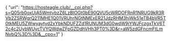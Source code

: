 {
  "url": "https://hosteagle.club/__cpi.php?s=Q05rb0oxUjA5WmtybzZ6LzBIOGt0bE90QVU5cWRDOFRnR1NRUG9kR3RVb2ZSRWgrQ211MHE1Q01VRUhrNGtNMExER21JdzRHM3hjWk51eTB4bVR5T0tkMEU5ZWwyaytyd2xYbkNDUFZZd1RUNUM3dG0wdW9jYWJFczgxTkV6T2c4c2UybWUycTVYQWdwZFpGZDdhVHh3PT0%3D&r=aW5zdGFncmFtLmNvbQ%3D%3D&__cpo=1"
}

